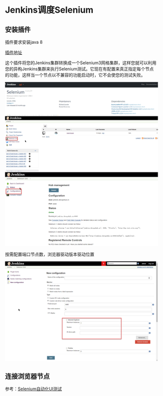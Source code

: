 # Jenkins调度Selenium 

## 安装插件

插件要求安装java 8

[插件地址](https://plugins.jenkins.io/selenium/)

这个插件将您的Jenkins集群转换成一个Selenium3网格集群，这样您就可以利用您的异构Jenkins集群来执行Selenium测试。它现在有配置来真正指定每个节点的功能，这样当一个节点以不兼容的功能启动时，它不会使您的测试失败。

![](images/2020-02-27_8-56-55.png)
![](images/2020-02-27_8-53-44.png)
![](images/2020-02-27_8-58-22.png)


按需配置端口节点数，浏览器驱动版本驱动位置

![](images/2020-02-27_8-59-44.png)

## 连接浏览器节点

参考：[Selenium自动化UI测试](Selenium自动化UI测试.md)
